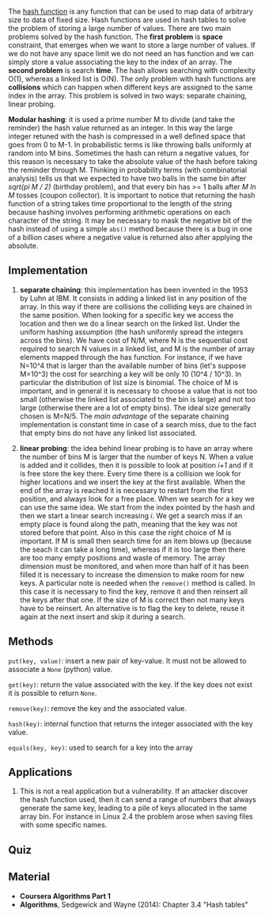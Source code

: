 
The [hash function](https://en.wikipedia.org/wiki/Hash_function) is any function that can be used to map data of arbitrary size to data of fixed size. Hash functions are used in hash tables to solve the problem of storing a large number of values. There are two main problems solved by the hash function. The **first problem** is **space** constraint, that emerges when we want to store a large number of values. If we do not have any space limit we do not need an has function and we can simply store a value associating the key to the index of an array. The **second problem** is search **time**. The hash allows searching with complexity O(1), whereas a linked list is O(N). The only problem with hash functions are **collisions** which can happen when different keys are assigned to the same index in the array. This problem is solved in two ways: separate chaining, linear probing.

**Modular hashing**: it is used a prime number M to divide (and take the reminder) the hash value returned as an integer. In this way the large integer retuned with the hash is compressed in a well defined space that goes from 0 to M-1. In probabilistic terms is like throwing balls uniformly at random into M bins. Sometimes the hash can return a negative values, for this reason is necessary to take the absolute value of the hash before taking the reminder through M. Thinking in probability terms (with combinatorial analysis) tells us that we expected to have two balls in the same bin after *sqrt(pi M / 2)* (birthday problem), and that every bin has >= 1 balls after *M ln M* tosses (coupon collector). It is important to notice that returning the hash function of a string takes time proportional to the length of the string because hashing involves performing arithmetic operations on each character of the string. It may be necessary to mask the negative bit of the hash instead of using a simple `abs()` method because there is a bug in one of a billion cases where a negative value is returned also after applying the absolute.

Implementation
---------------

1. **separate chaining**: this implementation has been invented in the 1953 by Luhn at IBM. It consists in adding a linked list in any position of the array. In this way if there are collisions the colliding keys are chained in the same position. When looking for a specific key we access the location and then we do a linear search on the linked list. Under the uniform hashing assumption (the hash uniformly spread the integers across the bins). We have  cost of N/M, where N is the sequential cost required to search N values in a linked list, and M is the number of array elements mapped through the has function. For instance, if we have N=10^4 that is larger than the available number of bins (let's suppose M=10^3) the cost for searching a key will be only 10 (10^4 / 10^3). In particular the distribution of list size is binomial. The choice of M is important, and in general it is necessary to choose a value that is not too small (otherwise the linked list associated to the bin is large) and not too large (otherwise there are a lot of empty bins). The ideal size generally chosen is M=N/5. The *main advantage* of the separate chaining implementation is constant time in case of a search miss, due to the fact that empty bins do not have any linked list associated.

2. **linear probing**: the idea behind linear probing is to have an array where the number of bins M is larger that the number of keys N. When a value is added and it collides, then it is possible to look at position *i+1* and if it is free store the key there. Every time there is a collision we look for higher locations and we insert the key at the first available. When the end of the array is reached it is necessary to restart from the first position, and always look for a free place. When we search for a key we can use the same idea. We start from the index pointed by the hash and then we start a linear search increasing *i*. We get a search miss if an empty place is found along the path, meaning that the key was not stored before that point. Also in this case the right choice of M is important. If M is small then search time for an item blows up (because the seach it can take a long time), whereas if it is too large then there are too many empty positions and waste of memory. The array dimension must be monitored, and when more than half of it has been filled it is necessary to increase the dimension to make room for new keys. A particular note is needed when the `remove()` method is called. In this case it is necessary to find the key, remove it and then reinsert all the keys after that one. If the size of M is correct then not many keys have to be reinsert. An alternative is to flag the key to delete, reuse it again at the next insert and skip it during a search.

Methods
--------

`put(key, value)`: insert a new pair of key-value. It must not be allowed to associate a `None` (python) value.

`get(key)`: return the value associated with the key. If the key does not exist it is possible to return `None`.

`remove(key)`: remove the key and the associated value.

`hash(key)`: internal function that returns the integer associated with the key value.

`equals(key, key)`: used to search for a key into the array

Applications
------------

1. This is not a real application but a vulnerability. If an attacker discover the hash function used, then it can send a range of numbers that always generate the same key, leading to a pile of keys allocated in the same array bin. For instance in Linux 2.4 the problem arose when saving files with some specific names.

Quiz
-----




Material
--------
- **Coursera Algorithms Part 1**
- **Algorithms**, Sedgewick and Wayne (2014): Chapter 3.4 "Hash tables"
